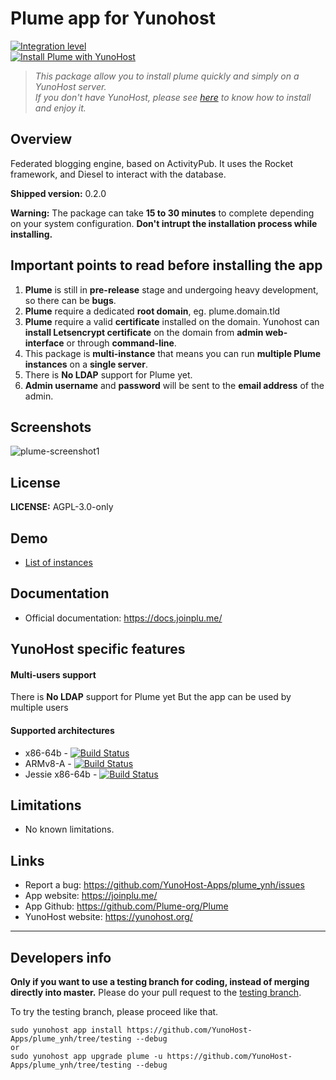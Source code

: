 # Plume app for Yunohost

[![Integration level](https://dash.yunohost.org/integration/plume.svg)](https://dash.yunohost.org/appci/app/plume)  
[![Install Plume with YunoHost](https://install-app.yunohost.org/install-with-yunohost.png)](https://install-app.yunohost.org/?app=plume)

> *This package allow you to install plume quickly and simply on a YunoHost server.  
If you don't have YunoHost, please see [here](https://yunohost.org/#/install) to know how to install and enjoy it.*

## Overview
Federated blogging engine, based on ActivityPub. It uses the Rocket framework, and Diesel to interact with the database. 

**Shipped version:** 0.2.0

**Warning:** The package can take **15 to 30 minutes** to complete depending on your system configuration. **Don't intrupt the installation process while installing.**

## Important points to read before installing the app
1. **Plume** is still in **pre-release** stage and undergoing heavy development, so there can be **bugs**.
1. **Plume** require a dedicated **root domain**, eg. plume.domain.tld
1. **Plume** require a valid **certificate** installed on the domain. Yunohost can **install Letsencrypt certificate** on the domain from **admin web-interface** or through **command-line**.
1. This package is **multi-instance** that means you can run **multiple Plume instances** on a **single server**.
1. There is **No LDAP** support for Plume yet.
1. **Admin username** and **password** will be sent to the **email address** of the admin.

## Screenshots

![plume-screenshot1](https://user-images.githubusercontent.com/30271971/52232065-d6d83600-28bb-11e9-9a0a-b4b139c2eb25.png)

## License

**LICENSE:** AGPL-3.0-only

## Demo

* [List of instances](https://joinplu.me/#instances)

## Documentation

 * Official documentation: https://docs.joinplu.me/

## YunoHost specific features

#### Multi-users support

There is **No LDAP** support for Plume yet
But the app can be used by multiple users

#### Supported architectures

* x86-64b - [![Build Status](https://ci-apps.yunohost.org/ci/logs/plume%20%28Community%29.svg)](https://ci-apps.yunohost.org/ci/apps/plume/)
* ARMv8-A - [![Build Status](https://ci-apps-arm.yunohost.org/ci/logs/plume%20%28Community%29.svg)](https://ci-apps-arm.yunohost.org/ci/apps/plume/)
* Jessie x86-64b - [![Build Status](https://ci-stretch.nohost.me/ci/logs/plume%20%28Community%29.svg)](https://ci-stretch.nohost.me/ci/apps/plume/)

## Limitations

* No known limitations.

## Links

 * Report a bug: https://github.com/YunoHost-Apps/plume_ynh/issues
 * App website: https://joinplu.me/
 * App Github: https://github.com/Plume-org/Plume
 * YunoHost website: https://yunohost.org/

---

Developers info
----------------

**Only if you want to use a testing branch for coding, instead of merging directly into master.**
Please do your pull request to the [testing branch](https://github.com/YunoHost-Apps/plume_ynh/tree/testing).

To try the testing branch, please proceed like that.
```
sudo yunohost app install https://github.com/YunoHost-Apps/plume_ynh/tree/testing --debug
or
sudo yunohost app upgrade plume -u https://github.com/YunoHost-Apps/plume_ynh/tree/testing --debug
```
